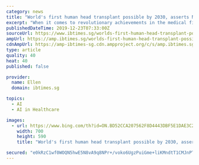 ```yaml
---
category: news
title: "World's first human head transplant possible by 2030, asserts NHS neurosurgeon"
excerpt: "When it comes to revolutionary achievements in the medical field, there are several examples such as uterus transplant, test-tube babies, stem cell therapy and the use of artificial intelligence. Now once again the medical world is expected to witness an unbelievable surgical procedure, and it is going to be a human head transplant, which ..."
publishedDateTime: 2019-12-23T07:33:00Z
sourceUrl: https://www.ibtimes.sg/worlds-first-human-head-transplant-possible-by-2030-asserts-nhs-neurosurgeon-36426
ampUrl: https://amp.ibtimes.sg/worlds-first-human-head-transplant-possible-by-2030-asserts-nhs-neurosurgeon-36426
cdnAmpUrl: https://amp-ibtimes-sg.cdn.ampproject.org/c/s/amp.ibtimes.sg/worlds-first-human-head-transplant-possible-by-2030-asserts-nhs-neurosurgeon-36426
type: article
quality: 40
heat: 40
published: false

provider:
  name: Ellen
  domain: ibtimes.sg

topics:
  - AI
  - AI in Healthcare

images:
  - url: https://www.bing.com/th?id=ON.BD52CCA207562F8D4443DBF5E1DAE3C2
    width: 700
    height: 590
    title: "World's first human head transplant possible by 2030, asserts NHS neurosurgeon"

secured: "e0kRzC1wf0WOQN5hwE5N8vA9q8NPr+/voko6UgzPuiGme+liKMndtT1CMJnPTB8I/nuBCbCCk9eVzQLHbid9NsbuvFTdXobLeDLTT6RFT50t0QBzeLewvyq1g5H/2DhnEzSwnY5osecwQlvjBcJC5dvyYHPSfBV353mNsAUUGVLkcv2eZGWgxnNDUd1OBtfgzHondQj5fTIKo15hGZ6uWmPfmlsKSXYBwm7TOe+d9FubhN52/9b4gW/+q2BbXiJI9m1xOeszC+nwC+BTvbdkGg==;bnkjw+LzQiaWQQBerKSlIw=="
---
```


